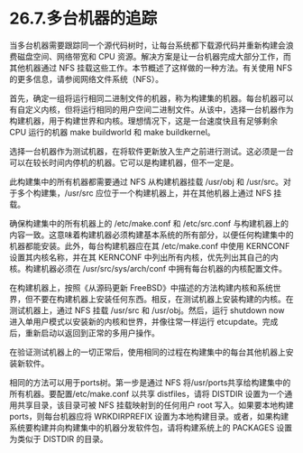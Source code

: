 # 26.7.多台机器的追踪

当多台机器需要跟踪同一个源代码树时，让每台系统都下载源代码并重新构建会浪费磁盘空间、网络带宽和 CPU 资源。解决方案是让一台机器完成大部分工作，而其他机器通过 NFS 挂载这些工作。本节概述了这样做的一种方法。有关使用 NFS 的更多信息，请参阅网络文件系统（NFS）。

首先，确定一组将运行相同二进制文件的机器，称为构建集的机器。每台机器可以有自定义内核，但将运行相同的用户空间二进制文件。从该中，选择一台机器作为构建机器，用于构建世界和内核。理想情况下，这是一台速度快且有足够剩余 CPU 运行的机器 make buildworld 和 make buildkernel。

选择一台机器作为测试机器，在将软件更新放入生产之前进行测试。这必须是一台可以在较长时间内停机的机器。它可以是构建机器，但不一定是。

此构建集中的所有机器都需要通过 NFS 从构建机器挂载 /usr/obj 和 /usr/src。对于多个构建集，/usr/src 应位于一个构建机器上，并在其他机器上通过 NFS 挂载。

确保构建集中的所有机器上的 /etc/make.conf 和 /etc/src.conf 与构建机器上的内容一致。这意味着构建机器必须构建基本系统的所有部分，以便任何构建集中的机器都能安装。此外，每台构建机器应在其 /etc/make.conf 中使用 KERNCONF 设置其内核名称，并在其 KERNCONF 中列出所有内核，优先列出其自己的内核。构建机器必须在 /usr/src/sys/arch/conf 中拥有每台机器的内核配置文件。

在构建机器上，按照《从源码更新 FreeBSD》中描述的方法构建内核和系统世界，但不要在构建机器上安装任何东西。相反，在测试机器上安装构建的内核。在测试机器上，通过 NFS 挂载 /usr/src 和 /usr/obj。然后，运行 shutdown now 进入单用户模式以安装新的内核和世界，并像往常一样运行 etcupdate。完成后，重新启动以返回到正常的多用户操作。

在验证测试机器上的一切正常后，使用相同的过程在构建集中的每台其他机器上安装新软件。

相同的方法可以用于ports树。第一步是通过 NFS 将/usr/ports共享给构建集中的所有机器。要配置/etc/make.conf 以共享 distfiles，请将 DISTDIR 设置为一个通用共享目录，该目录可被 NFS 挂载映射到的任何用户 root 写入。如果要本地构建ports，则每台机器应将 WRKDIRPREFIX 设置为本地构建目录。或者，如果构建系统要构建并向构建集中的机器分发软件包，请将构建系统上的 PACKAGES 设置为类似于 DISTDIR 的目录。
